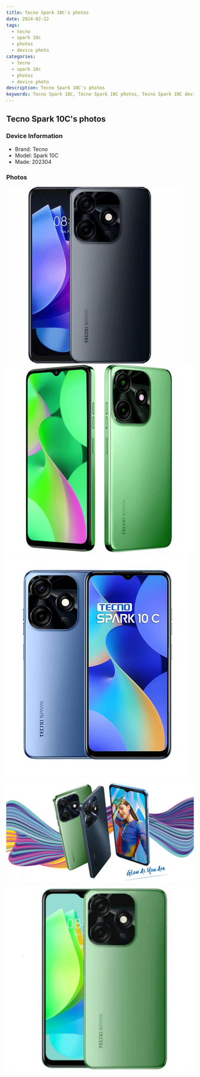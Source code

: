 ```yaml
---
title: Tecno Spark 10C's photos
date: 2024-02-22
tags: 
  - tecno
  - spark 10c
  - photos
  - device photo
categories: 
  - tecno
  - spark 10c
  - photos
  - device photo
description: Tecno Spark 10C's photos
keywords: Tecno Spark 10C, Tecno Spark 10C photos, Tecno Spark 10C device photo
---
```


## Tecno Spark 10C's photos

### Device Information

- Brand: Tecno
- Model: Spark 10C
- Made: 202304

### Photos

![/images/best-assets/devices/tecno/tecno-spark-10c/1.jpg](/images/best-assets/devices/tecno/tecno-spark-10c/1.jpg)
![/images/best-assets/devices/tecno/tecno-spark-10c/2.jpg](/images/best-assets/devices/tecno/tecno-spark-10c/2.jpg)
![/images/best-assets/devices/tecno/tecno-spark-10c/3.jpg](/images/best-assets/devices/tecno/tecno-spark-10c/3.jpg)
![/images/best-assets/devices/tecno/tecno-spark-10c/4.jpg](/images/best-assets/devices/tecno/tecno-spark-10c/4.jpg)
![/images/best-assets/devices/tecno/tecno-spark-10c/5.jpg](/images/best-assets/devices/tecno/tecno-spark-10c/5.jpg)
